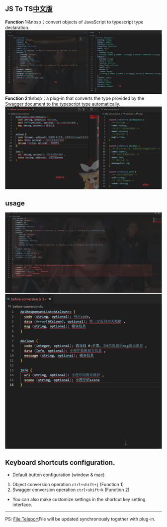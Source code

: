 ## JS To TS[中文版](./README-ZH.md)

**Function 1:**&nbsp；convert objects of JavaScript to typescript type declaration.
![模板](./images/jsToTs.jpg)
**Function 2:**&nbsp；a plug-in that converts the type provided by the Swagger document to the typescript type automatically.
![模板](./images/template.png)

## usage
![教程](./images/jsToTs.gif)
![教程](./images/tutorials.gif)


## Keyboard shortcuts configuration.

- Default button configuration (window & mac)
1. Object conversion operation `ctrl+shift+j` (Function 1)
2. Swagger conversion operation `ctrl+shift+k` (Function 2)

- You can also make customize settings in the shortcut key setting interface.

---
PS: [File Teleport](https://github.com/AKclown/file-teleport)File will be updated synchronously together with plug-in.
